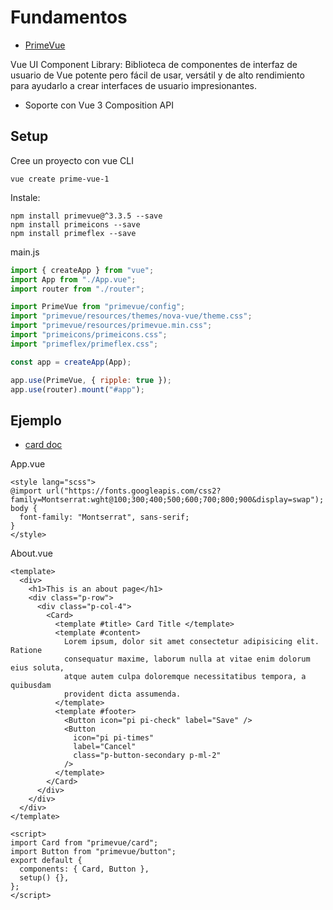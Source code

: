 # Fundamentos

- [PrimeVue](https://primefaces.org/primevue/)

Vue UI Component Library: Biblioteca de componentes de interfaz de usuario de Vue potente pero fácil de usar, versátil y de alto rendimiento para ayudarlo a crear interfaces de usuario impresionantes.

- Soporte con Vue 3 Composition API

## Setup

Cree un proyecto con vue CLI

```
vue create prime-vue-1
```

Instale:

```
npm install primevue@^3.3.5 --save
npm install primeicons --save
npm install primeflex --save
```

main.js

```js
import { createApp } from "vue";
import App from "./App.vue";
import router from "./router";

import PrimeVue from "primevue/config";
import "primevue/resources/themes/nova-vue/theme.css";
import "primevue/resources/primevue.min.css";
import "primeicons/primeicons.css";
import "primeflex/primeflex.css";

const app = createApp(App);

app.use(PrimeVue, { ripple: true });
app.use(router).mount("#app");
```

## Ejemplo

- [card doc](https://primefaces.org/primevue/showcase/#/card)

App.vue

```vue
<style lang="scss">
@import url("https://fonts.googleapis.com/css2?family=Montserrat:wght@100;300;400;500;600;700;800;900&display=swap");
body {
  font-family: "Montserrat", sans-serif;
}
</style>
```

About.vue

```vue
<template>
  <div>
    <h1>This is an about page</h1>
    <div class="p-row">
      <div class="p-col-4">
        <Card>
          <template #title> Card Title </template>
          <template #content>
            Lorem ipsum, dolor sit amet consectetur adipisicing elit. Ratione
            consequatur maxime, laborum nulla at vitae enim dolorum eius soluta,
            atque autem culpa doloremque necessitatibus tempora, a quibusdam
            provident dicta assumenda.
          </template>
          <template #footer>
            <Button icon="pi pi-check" label="Save" />
            <Button
              icon="pi pi-times"
              label="Cancel"
              class="p-button-secondary p-ml-2"
            />
          </template>
        </Card>
      </div>
    </div>
  </div>
</template>

<script>
import Card from "primevue/card";
import Button from "primevue/button";
export default {
  components: { Card, Button },
  setup() {},
};
</script>
```
